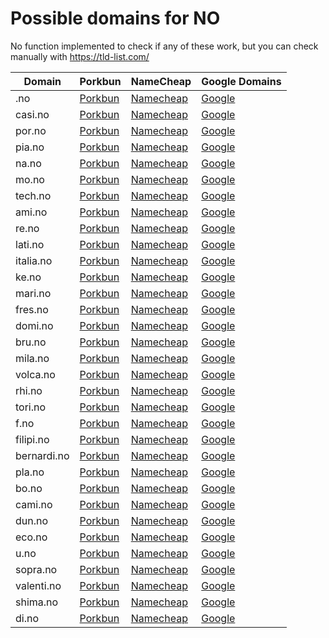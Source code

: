 # Possible domains for NO

No function implemented to check if any of these work, but you can check manually with https://tld-list.com/

| Domain | Porkbun | NameCheap | Google Domains |
|---|---|---|---|
| .no | [Porkbun](https://porkbun.com/checkout/search?prb=e814663da1&tlds=&idnLanguage=&search=search&q=.no) | [Namecheap](https://www.namecheap.com/domains/registration/results/?domain=.no) | [Google](https://domains.google.com/registrar/search?searchTerm=.no) |
| casi.no | [Porkbun](https://porkbun.com/checkout/search?prb=e814663da1&tlds=&idnLanguage=&search=search&q=casi.no) | [Namecheap](https://www.namecheap.com/domains/registration/results/?domain=casi.no) | [Google](https://domains.google.com/registrar/search?searchTerm=casi.no) |
| por.no | [Porkbun](https://porkbun.com/checkout/search?prb=e814663da1&tlds=&idnLanguage=&search=search&q=por.no) | [Namecheap](https://www.namecheap.com/domains/registration/results/?domain=por.no) | [Google](https://domains.google.com/registrar/search?searchTerm=por.no) |
| pia.no | [Porkbun](https://porkbun.com/checkout/search?prb=e814663da1&tlds=&idnLanguage=&search=search&q=pia.no) | [Namecheap](https://www.namecheap.com/domains/registration/results/?domain=pia.no) | [Google](https://domains.google.com/registrar/search?searchTerm=pia.no) |
| na.no | [Porkbun](https://porkbun.com/checkout/search?prb=e814663da1&tlds=&idnLanguage=&search=search&q=na.no) | [Namecheap](https://www.namecheap.com/domains/registration/results/?domain=na.no) | [Google](https://domains.google.com/registrar/search?searchTerm=na.no) |
| mo.no | [Porkbun](https://porkbun.com/checkout/search?prb=e814663da1&tlds=&idnLanguage=&search=search&q=mo.no) | [Namecheap](https://www.namecheap.com/domains/registration/results/?domain=mo.no) | [Google](https://domains.google.com/registrar/search?searchTerm=mo.no) |
| tech.no | [Porkbun](https://porkbun.com/checkout/search?prb=e814663da1&tlds=&idnLanguage=&search=search&q=tech.no) | [Namecheap](https://www.namecheap.com/domains/registration/results/?domain=tech.no) | [Google](https://domains.google.com/registrar/search?searchTerm=tech.no) |
| ami.no | [Porkbun](https://porkbun.com/checkout/search?prb=e814663da1&tlds=&idnLanguage=&search=search&q=ami.no) | [Namecheap](https://www.namecheap.com/domains/registration/results/?domain=ami.no) | [Google](https://domains.google.com/registrar/search?searchTerm=ami.no) |
| re.no | [Porkbun](https://porkbun.com/checkout/search?prb=e814663da1&tlds=&idnLanguage=&search=search&q=re.no) | [Namecheap](https://www.namecheap.com/domains/registration/results/?domain=re.no) | [Google](https://domains.google.com/registrar/search?searchTerm=re.no) |
| lati.no | [Porkbun](https://porkbun.com/checkout/search?prb=e814663da1&tlds=&idnLanguage=&search=search&q=lati.no) | [Namecheap](https://www.namecheap.com/domains/registration/results/?domain=lati.no) | [Google](https://domains.google.com/registrar/search?searchTerm=lati.no) |
| italia.no | [Porkbun](https://porkbun.com/checkout/search?prb=e814663da1&tlds=&idnLanguage=&search=search&q=italia.no) | [Namecheap](https://www.namecheap.com/domains/registration/results/?domain=italia.no) | [Google](https://domains.google.com/registrar/search?searchTerm=italia.no) |
| ke.no | [Porkbun](https://porkbun.com/checkout/search?prb=e814663da1&tlds=&idnLanguage=&search=search&q=ke.no) | [Namecheap](https://www.namecheap.com/domains/registration/results/?domain=ke.no) | [Google](https://domains.google.com/registrar/search?searchTerm=ke.no) |
| mari.no | [Porkbun](https://porkbun.com/checkout/search?prb=e814663da1&tlds=&idnLanguage=&search=search&q=mari.no) | [Namecheap](https://www.namecheap.com/domains/registration/results/?domain=mari.no) | [Google](https://domains.google.com/registrar/search?searchTerm=mari.no) |
| fres.no | [Porkbun](https://porkbun.com/checkout/search?prb=e814663da1&tlds=&idnLanguage=&search=search&q=fres.no) | [Namecheap](https://www.namecheap.com/domains/registration/results/?domain=fres.no) | [Google](https://domains.google.com/registrar/search?searchTerm=fres.no) |
| domi.no | [Porkbun](https://porkbun.com/checkout/search?prb=e814663da1&tlds=&idnLanguage=&search=search&q=domi.no) | [Namecheap](https://www.namecheap.com/domains/registration/results/?domain=domi.no) | [Google](https://domains.google.com/registrar/search?searchTerm=domi.no) |
| bru.no | [Porkbun](https://porkbun.com/checkout/search?prb=e814663da1&tlds=&idnLanguage=&search=search&q=bru.no) | [Namecheap](https://www.namecheap.com/domains/registration/results/?domain=bru.no) | [Google](https://domains.google.com/registrar/search?searchTerm=bru.no) |
| mila.no | [Porkbun](https://porkbun.com/checkout/search?prb=e814663da1&tlds=&idnLanguage=&search=search&q=mila.no) | [Namecheap](https://www.namecheap.com/domains/registration/results/?domain=mila.no) | [Google](https://domains.google.com/registrar/search?searchTerm=mila.no) |
| volca.no | [Porkbun](https://porkbun.com/checkout/search?prb=e814663da1&tlds=&idnLanguage=&search=search&q=volca.no) | [Namecheap](https://www.namecheap.com/domains/registration/results/?domain=volca.no) | [Google](https://domains.google.com/registrar/search?searchTerm=volca.no) |
| rhi.no | [Porkbun](https://porkbun.com/checkout/search?prb=e814663da1&tlds=&idnLanguage=&search=search&q=rhi.no) | [Namecheap](https://www.namecheap.com/domains/registration/results/?domain=rhi.no) | [Google](https://domains.google.com/registrar/search?searchTerm=rhi.no) |
| tori.no | [Porkbun](https://porkbun.com/checkout/search?prb=e814663da1&tlds=&idnLanguage=&search=search&q=tori.no) | [Namecheap](https://www.namecheap.com/domains/registration/results/?domain=tori.no) | [Google](https://domains.google.com/registrar/search?searchTerm=tori.no) |
| f.no | [Porkbun](https://porkbun.com/checkout/search?prb=e814663da1&tlds=&idnLanguage=&search=search&q=f.no) | [Namecheap](https://www.namecheap.com/domains/registration/results/?domain=f.no) | [Google](https://domains.google.com/registrar/search?searchTerm=f.no) |
| filipi.no | [Porkbun](https://porkbun.com/checkout/search?prb=e814663da1&tlds=&idnLanguage=&search=search&q=filipi.no) | [Namecheap](https://www.namecheap.com/domains/registration/results/?domain=filipi.no) | [Google](https://domains.google.com/registrar/search?searchTerm=filipi.no) |
| bernardi.no | [Porkbun](https://porkbun.com/checkout/search?prb=e814663da1&tlds=&idnLanguage=&search=search&q=bernardi.no) | [Namecheap](https://www.namecheap.com/domains/registration/results/?domain=bernardi.no) | [Google](https://domains.google.com/registrar/search?searchTerm=bernardi.no) |
| pla.no | [Porkbun](https://porkbun.com/checkout/search?prb=e814663da1&tlds=&idnLanguage=&search=search&q=pla.no) | [Namecheap](https://www.namecheap.com/domains/registration/results/?domain=pla.no) | [Google](https://domains.google.com/registrar/search?searchTerm=pla.no) |
| bo.no | [Porkbun](https://porkbun.com/checkout/search?prb=e814663da1&tlds=&idnLanguage=&search=search&q=bo.no) | [Namecheap](https://www.namecheap.com/domains/registration/results/?domain=bo.no) | [Google](https://domains.google.com/registrar/search?searchTerm=bo.no) |
| cami.no | [Porkbun](https://porkbun.com/checkout/search?prb=e814663da1&tlds=&idnLanguage=&search=search&q=cami.no) | [Namecheap](https://www.namecheap.com/domains/registration/results/?domain=cami.no) | [Google](https://domains.google.com/registrar/search?searchTerm=cami.no) |
| dun.no | [Porkbun](https://porkbun.com/checkout/search?prb=e814663da1&tlds=&idnLanguage=&search=search&q=dun.no) | [Namecheap](https://www.namecheap.com/domains/registration/results/?domain=dun.no) | [Google](https://domains.google.com/registrar/search?searchTerm=dun.no) |
| eco.no | [Porkbun](https://porkbun.com/checkout/search?prb=e814663da1&tlds=&idnLanguage=&search=search&q=eco.no) | [Namecheap](https://www.namecheap.com/domains/registration/results/?domain=eco.no) | [Google](https://domains.google.com/registrar/search?searchTerm=eco.no) |
| u.no | [Porkbun](https://porkbun.com/checkout/search?prb=e814663da1&tlds=&idnLanguage=&search=search&q=u.no) | [Namecheap](https://www.namecheap.com/domains/registration/results/?domain=u.no) | [Google](https://domains.google.com/registrar/search?searchTerm=u.no) |
| sopra.no | [Porkbun](https://porkbun.com/checkout/search?prb=e814663da1&tlds=&idnLanguage=&search=search&q=sopra.no) | [Namecheap](https://www.namecheap.com/domains/registration/results/?domain=sopra.no) | [Google](https://domains.google.com/registrar/search?searchTerm=sopra.no) |
| valenti.no | [Porkbun](https://porkbun.com/checkout/search?prb=e814663da1&tlds=&idnLanguage=&search=search&q=valenti.no) | [Namecheap](https://www.namecheap.com/domains/registration/results/?domain=valenti.no) | [Google](https://domains.google.com/registrar/search?searchTerm=valenti.no) |
| shima.no | [Porkbun](https://porkbun.com/checkout/search?prb=e814663da1&tlds=&idnLanguage=&search=search&q=shima.no) | [Namecheap](https://www.namecheap.com/domains/registration/results/?domain=shima.no) | [Google](https://domains.google.com/registrar/search?searchTerm=shima.no) |
| di.no | [Porkbun](https://porkbun.com/checkout/search?prb=e814663da1&tlds=&idnLanguage=&search=search&q=di.no) | [Namecheap](https://www.namecheap.com/domains/registration/results/?domain=di.no) | [Google](https://domains.google.com/registrar/search?searchTerm=di.no) |
